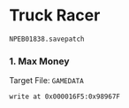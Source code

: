 #  Truck Racer 

`NPEB01838.savepatch`

### 1. Max Money

Target File: `GAMEDATA`

```
write at 0x000016F5:0x98967F
```

